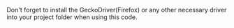 Don't forget to install the GeckoDriver(Firefox) or any other necessary driver into your project folder when using this code.
